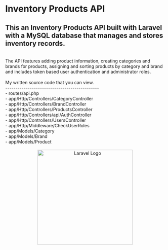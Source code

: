 # Inventory Products API

## This an Inventory Products API built with Laravel with a MySQL database that manages and stores inventory records.
<br>
The API features adding product information, creating categories and brands for products, assigning and sorting products by category and brand and includes token based user authentication and administrator roles.
<br><br>
My written source code that you can view.
<br>
----------------------------------------------
<br>
- routes/api.php
<br>
- app/Http/Controllers/CategoryController
<br>
- app/Http/Controllers/BrandController
<br>
- app/Http/Controllers/ProductsController
<br>
- app/Http/Controllers/api/AuthController
<br>
- app/Http/Controllers/UsersController
<br>
- app/Http/Middleware/CheckUserRoles
<br>
- app/Models/Category
<br>
- app/Models/Brand
<br>
- app/Models/Product
<br><br>
<div style="text-align:center"><img src="https://raw.githubusercontent.com/laravel/art/master/logo-lockup/5%20SVG/2%20CMYK/1%20Full%20Color/laravel-logolockup-cmyk-red.svg" width="300" alt="Laravel Logo"></div>